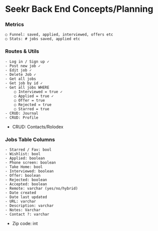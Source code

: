 # Seekr Back End Concepts/Planning

### Metrics

    ○ Funnel: saved, applied, interviewed, offers etc
    ○ Stats: # jobs saved, applied etc

### Routes & Utils

    - Log in / Sign up ✓
    - Post new job ✓
    - Edit job ✓
    - Delete Job ✓
    - Get all jobs
    - Get job by id ✓
    - Get all jobs WHERE
    	○ Interviewed = true ✓
    	○ Applied = true ✓
    	○ Offer = true
    	○ Rejected = true
    	○ Starred = true
    - CRUD: Journal
    - CRUD: Profile

- CRUD: Contacts/Rolodex

### Jobs Table Columns

    - Starred / Fav: bool
    - Wishlist: bool
    - Applied: boolean
    - Phone screen: boolean
    - Take Home: bool
    - Interviewed: boolean
    - Offer: boolean
    - Rejected: boolean
    - Accepted: boolean
    - Remote: varchar (yes/no/hybrid)
    - Date created
    - Date last updated
    - URL: varchar
    - Description: varchar
    - Notes: Varchar
    - Contact ?: varchar

- Zip code: int

